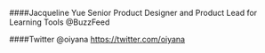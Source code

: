 ####Jacqueline Yue 
Senior Product Designer and Product Lead 
for Learning Tools @BuzzFeed


####Twitter @oiyana
https://twitter.com/oiyana

